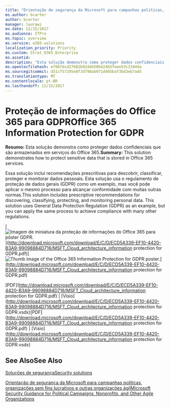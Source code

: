 ```yaml
---
title: "Orientação de segurança da Microsoft para campanhas políticas, organizações sem fins lucrativos e outras organizações ágil"
ms.author: bcarter
author: bcarter
manager: laurawi
ms.date: 12/15/2017
ms.audience: ITPro
ms.topic: overview
ms.service: o365-solutions
localization_priority: Priority
ms.custom: Strat_O365_Enterprise
ms.assetid: 
description: "Esta solução demonstra como proteger dados confidenciais que são armazenados em serviços do Office 365."
ms.openlocfilehash: ef0bfdcd27682b92dd450b424b5feee53c3344da
ms.sourcegitcommit: d31cf57295e8f3d798ab971d405baf3bd3eb7a45
ms.translationtype: MT
ms.contentlocale: pt-BR
ms.lasthandoff: 12/15/2017
---
```

# <a name="office-365-information-protection-for-gdpr"></a><span data-ttu-id="fd0e2-103">Proteção de informações do Office 365 para GDPR</span><span class="sxs-lookup"><span data-stu-id="fd0e2-103">Office 365 Information Protection for GDPR</span></span>

 <span data-ttu-id="fd0e2-104">**Resumo:** Esta solução demonstra como proteger dados confidenciais que são armazenados em serviços do Office 365.</span><span class="sxs-lookup"><span data-stu-id="fd0e2-104">**Summary:** This solution demonstrates how to protect sensitive data that is stored in Office 365 services.</span></span>
  
<span data-ttu-id="fd0e2-p101">Essa solução inclui recomendações prescritivas para descobrir, classificar, proteger e monitorar dados pessoais. Esta solução usa o regulamento de proteção de dados gerais (GDPR) como um exemplo, mas você pode aplicar o mesmo processo para alcançar conformidade com muitas outras normas.</span><span class="sxs-lookup"><span data-stu-id="fd0e2-p101">This solution includes prescriptive recommendations for discovering, classifying, protecting, and monitoring personal data. This solution uses General Data Protection Regulation (GDPR) as an example, but you can apply the same process to achieve compliance with many other regulations.</span></span>

<span data-ttu-id="fd0e2-107">[![Imagem de miniatura da proteção de informações do Office 365 para pôster GDPR.](images/InfoProtectGDPR_Poster/o365infoprotectforgdpr_thumb.png)](http://download.microsoft.com/download/E/C/D/ECD5A339-EF10-4420-B3A9-99098884D716/MSFT_Cloud_architecture_information protection for GDPR.pdf)</span><span class="sxs-lookup"><span data-stu-id="fd0e2-107">[![Thumb image of the Office 365 Information Protection for GDPR poster.](images/InfoProtectGDPR_Poster/o365infoprotectforgdpr_thumb.png)](http://download.microsoft.com/download/E/C/D/ECD5A339-EF10-4420-B3A9-99098884D716/MSFT_Cloud_architecture_information protection for GDPR.pdf)</span></span>
  
<span data-ttu-id="fd0e2-108">[PDF](http://download.microsoft.com/download/E/C/D/ECD5A339-EF10-4420-B3A9-99098884D716/MSFT_Cloud_architecture_information protection for GDPR.pdf)  | [Visio](http://download.microsoft.com/download/E/C/D/ECD5A339-EF10-4420-B3A9-99098884D716/MSFT_Cloud_architecture_information protection for GDPR.vsdx)</span><span class="sxs-lookup"><span data-stu-id="fd0e2-108">[PDF](http://download.microsoft.com/download/E/C/D/ECD5A339-EF10-4420-B3A9-99098884D716/MSFT_Cloud_architecture_information protection for GDPR.pdf)  | [Visio](http://download.microsoft.com/download/E/C/D/ECD5A339-EF10-4420-B3A9-99098884D716/MSFT_Cloud_architecture_information protection for GDPR.vsdx)</span></span>
  

## <a name="see-also"></a><span data-ttu-id="fd0e2-109">See Also</span><span class="sxs-lookup"><span data-stu-id="fd0e2-109">See Also</span></span>

[<span data-ttu-id="fd0e2-110">Soluções de segurança</span><span class="sxs-lookup"><span data-stu-id="fd0e2-110">Security solutions</span></span>](security-solutions.md)
  
[<span data-ttu-id="fd0e2-111">Orientação de segurança da Microsoft para campanhas políticas, organizações sem fins lucrativos e outras organizações ágil</span><span class="sxs-lookup"><span data-stu-id="fd0e2-111">Microsoft Security Guidance for Political Campaigns, Nonprofits, and Other Agile Organizations</span></span>](microsoft-security-guidance-for-political-campaigns-nonprofits-and-other-agile-o.md)





